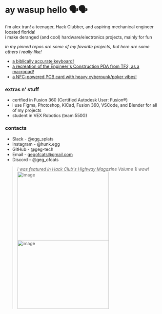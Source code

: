 # ay wasup hello 🗣️🗣️

i'm alex tran! a teenager, Hack Clubber, and aspiring mechanical engineer located florida! <br/>
i make deranged (and cool) hardware/electronics projects, mainly for fun <br/>

*in my pinned repos are some of my favorite projects, but here are some others i really like!*
* [a biblically accurate keyboard!](https://github.com/geg-tech/biblicallyaccuratekeyboard)
* [a recreation of the Engineer's Construction PDA from TF2, as a macropad!](https://github.com/geg-tech/engipad)
* [a NFC-powered PCB card with heavy cyberpunk/poker vibes!](https://github.com/geg-tech/cheapsuit)

### extras n' stuff
* certfied in Fusion 360 (Certified Autodesk User: Fusion®)
* i use Figma, Photoshop, KiCad, Fusion 360, VSCode, and Blender for all of my projects
* student in VEX Robotics (team 550G)

### contacts 
* Slack - @egg_splats
* Instagram - @hunk.egg
* GitHub - @geg-tech
* Email - gegofcats@gmail.com
* Discord - @geg_ofcats

> *i was featured in Hack Club's Highway Magazine Volume 1! wow!* <br/>
> <img width="300" height="225" alt="image" src="https://github.com/user-attachments/assets/0ec8c4f1-d648-4889-b37c-0d29bef71a8d" /> <img width="300" height="225" alt="image" src="https://github.com/user-attachments/assets/43481da0-df99-4e06-89b0-c9b6137e5bf6" />

